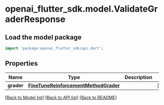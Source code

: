 # openai_flutter_sdk.model.ValidateGraderResponse

## Load the model package
```dart
import 'package:openai_flutter_sdk/api.dart';
```

## Properties
Name | Type | Description | Notes
------------ | ------------- | ------------- | -------------
**grader** | [**FineTuneReinforcementMethodGrader**](FineTuneReinforcementMethodGrader.md) |  | [optional] 

[[Back to Model list]](../README.md#documentation-for-models) [[Back to API list]](../README.md#documentation-for-api-endpoints) [[Back to README]](../README.md)


